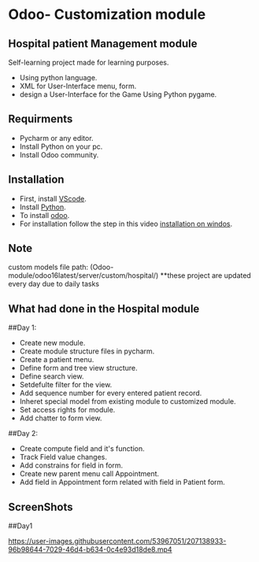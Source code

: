 # Odoo- Customization module


## Hospital patient Management module




Self-learning project made for learning purposes.
- Using python language. 
- XML for User-Interface menu, form. 
- design a User-Interface for the Game Using Python pygame. 


## Requirments

- Pycharm or any editor.
- Install Python on your pc.
- Install Odoo community.  



## Installation

- First, install [VScode](https://code.visualstudio.com/download).
- Install [Python](https://www.python.org/downloads/).
- To install [odoo](https://www.odoo.com/page/download).
- For installation follow the step in this video [installation on windos](https://youtu.be/XBR_hcwY0HE).


## Note

custom models file path: (Odoo-module/odoo16latest/server/custom/hospital/)
**these project are updated every day due to daily tasks 



## What had done in the Hospital module

##Day 1:

- Create new module.
- Create  module structure files in pycharm.
- Create a patient menu.
- Define form and tree view structure.
- Define search view. 
- Setdefulte filter for the view.
- Add sequence number for every entered patient record.
- Inheret special model from existing module to customized module.
- Set access rights for module.
- Add chatter to form view.

##Day 2:

- Create compute field and it's function.
- Track Field value changes.
- Add constrains for field in form. 
- Create new parent menu call Appointment.
- Add field in Appointment form related with field in Patient form.



## ScreenShots 
##Day1


https://user-images.githubusercontent.com/53967051/207138933-96b98644-7029-46d4-b634-0c4e93d18de8.mp4












